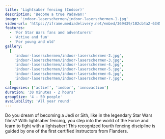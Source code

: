```yaml
---
title: 'Lightsaber fencing (Indoor)'
description: 'Become a true Padawan!'
image: 'indoor-laserschermen/indoor-laserschermen-1.jpg'
video-url: 'https://iframe.mediadelivery.net/embed/369439/102cb4a2-6345-40dd-a2e1-37ed57c43929'
features:
  - 'For Star Wars fans and adventurers'
  - 'Active and fun'
  - 'For young and old'
gallery:
  [
    'indoor-laserschermen/indoor-laserschermen-2.jpg',
    'indoor-laserschermen/indoor-laserschermen-3.jpg',
    'indoor-laserschermen/indoor-laserschermen-4.jpg',
    'indoor-laserschermen/indoor-laserschermen-5.jpg',
    'indoor-laserschermen/indoor-laserschermen-6.jpg',
    'indoor-laserschermen/indoor-laserschermen-7.jpg',
  ]
categories: ['actief', 'indoor', 'innovaction']
duration: '30 minutes - 2 hours'
groupSize: '4 - 50 people'
availability: 'All year round'
---
```


Do you dream of becoming a Jedi or Sith, like in the legendary Star Wars films? With lightsaber fencing, you step into the world of the Force and learn to fight with a lightsaber! This recognized fourth fencing discipline is guided by one of the first certified instructors from Flanders.
